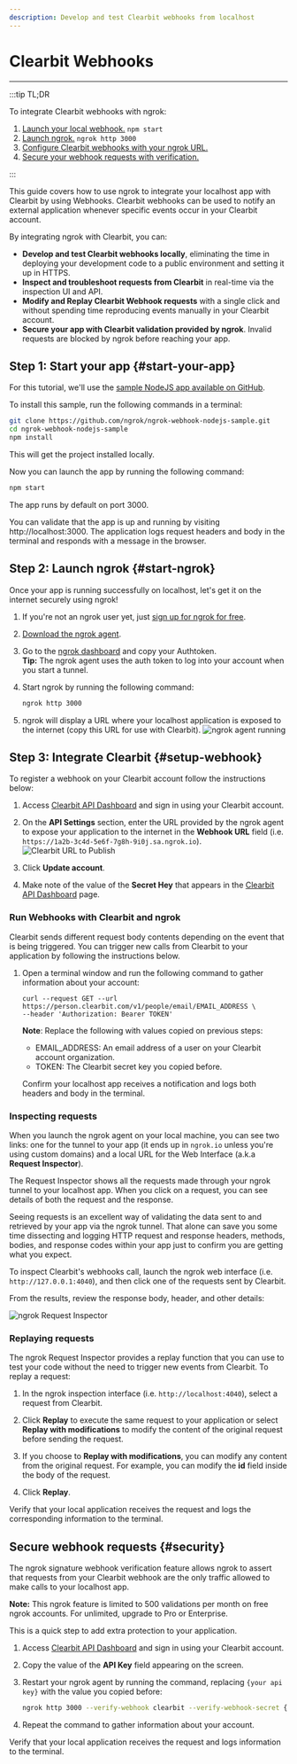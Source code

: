 ```yaml
---
description: Develop and test Clearbit webhooks from localhost
---
```


# Clearbit Webhooks
------------

:::tip TL;DR

To integrate Clearbit webhooks with ngrok:
1. [Launch your local webhook.](#start-your-app) `npm start`
1. [Launch ngrok.](#start-ngrok) `ngrok http 3000`
1. [Configure Clearbit webhooks with your ngrok URL.](#setup-webhook)
1. [Secure your webhook requests with verification.](#security)

:::


This guide covers how to use ngrok to integrate your localhost app with Clearbit by using Webhooks.
Clearbit webhooks can be used to notify an external application whenever specific events occur in your Clearbit account. 

By integrating ngrok with Clearbit, you can:

- **Develop and test Clearbit webhooks locally**, eliminating the time in deploying your development code to a public environment and setting it up in HTTPS.
- **Inspect and troubleshoot requests from Clearbit** in real-time via the inspection UI and API.
- **Modify and Replay Clearbit Webhook requests** with a single click and without spending time reproducing events manually in your Clearbit account.
- **Secure your app with Clearbit validation provided by ngrok**. Invalid requests are blocked by ngrok before reaching your app.


## **Step 1**: Start your app {#start-your-app}

For this tutorial, we'll use the [sample NodeJS app available on GitHub](https://github.com/ngrok/ngrok-webhook-nodejs-sample). 

To install this sample, run the following commands in a terminal:

```bash
git clone https://github.com/ngrok/ngrok-webhook-nodejs-sample.git
cd ngrok-webhook-nodejs-sample
npm install
```

This will get the project installed locally.

Now you can launch the app by running the following command: 

```bash
npm start
```

The app runs by default on port 3000. 

You can validate that the app is up and running by visiting http://localhost:3000. The application logs request headers and body in the terminal and responds with a message in the browser.


## **Step 2**: Launch ngrok {#start-ngrok}

Once your app is running successfully on localhost, let's get it on the internet securely using ngrok! 

1. If you're not an ngrok user yet, just [sign up for ngrok for free](https://ngrok.com/signup).

1. [Download the ngrok agent](https://ngrok.com/download).

1. Go to the [ngrok dashboard](https://dashboard.ngrok.com) and copy your Authtoken. <br />
    **Tip:** The ngrok agent uses the auth token to log into your account when you start a tunnel.
    
1. Start ngrok by running the following command:
    ```bash
    ngrok http 3000
    ```

1. ngrok will display a URL where your localhost application is exposed to the internet (copy this URL for use with Clearbit).
    ![ngrok agent running](/img/integrations/launch_ngrok_tunnel.png)


## **Step 3**: Integrate Clearbit {#setup-webhook}

To register a webhook on your Clearbit account follow the instructions below:

1. Access [Clearbit API Dashboard](https://dashboard.clearbit.com/api) and sign in using your Clearbit account.

1. On the **API Settings** section, enter the URL provided by the ngrok agent to expose your application to the internet in the **Webhook URL** field (i.e. `https://1a2b-3c4d-5e6f-7g8h-9i0j.sa.ngrok.io`).
    ![Clearbit URL to Publish](img/ngrok_url_configuration_clearbit.png)

1. Click **Update account**.

1. Make note of the value of the **Secret Hey** that appears in the [Clearbit API Dashboard](https://dashboard.clearbit.com/api) page.


### Run Webhooks with Clearbit and ngrok

Clearbit sends different request body contents depending on the event that is being triggered.
You can trigger new calls from Clearbit to your application by following the instructions below.

1. Open a terminal window and run the following command to gather information about your account:
    ```
    curl --request GET --url https://person.clearbit.com/v1/people/email/EMAIL_ADDRESS \
    --header 'Authorization: Bearer TOKEN'
    ```
    **Note**: Replace the following with values copied on previous steps:
    - EMAIL_ADDRESS: An email address of a user on your Clearbit account organization.
    - TOKEN: The Clearbit secret key you copied before.
 
    Confirm your localhost app receives a notification and logs both headers and body in the terminal.


### Inspecting requests

When you launch the ngrok agent on your local machine, you can see two links: one for the tunnel to your app (it ends up in `ngrok.io` unless you're using custom domains) and a local URL for the Web Interface (a.k.a **Request Inspector**).

The Request Inspector shows all the requests made through your ngrok tunnel to your localhost app. When you click on a request, you can see details of both the request and the response.

Seeing requests is an excellent way of validating the data sent to and retrieved by your app via the ngrok tunnel. That alone can save you some time dissecting and logging HTTP request and response headers, methods, bodies, and response codes within your app just to confirm you are getting what you expect.

To inspect Clearbit's webhooks call, launch the ngrok web interface (i.e. `http://127.0.0.1:4040`), and then click one of the requests sent by Clearbit.

From the results, review the response body, header, and other details:

![ngrok Request Inspector](img/ngrok_introspection_clearbit_webhooks.png)


### Replaying requests

The ngrok Request Inspector provides a replay function that you can use to test your code without the need to trigger new events from Clearbit. To replay a request:

1. In the ngrok inspection interface (i.e. `http://localhost:4040`), select a request from Clearbit.

1. Click **Replay** to execute the same request to your application or select **Replay with modifications** to modify the content of the original request before sending the request.

1. If you choose to **Replay with modifications**, you can modify any content from the original request. For example, you can modify the **id** field inside the body of the request.

1. Click **Replay**.

Verify that your local application receives the request and logs the corresponding information to the terminal.


## Secure webhook requests {#security}

The ngrok signature webhook verification feature allows ngrok to assert that requests from your Clearbit webhook are the only traffic allowed to make calls to your localhost app.

**Note:** This ngrok feature is limited to 500 validations per month on free ngrok accounts. For unlimited, upgrade to Pro or Enterprise.

This is a quick step to add extra protection to your application.

1. Access [Clearbit API Dashboard](https://dashboard.clearbit.com/api/) and sign in using your Clearbit account.

1. Copy the value of the **API Key** field appearing on the screen.

1. Restart your ngrok agent by running the command, replacing `{your api key}` with the value you copied before:
    ```bash
    ngrok http 3000 --verify-webhook clearbit --verify-webhook-secret {your api key}
    ```

1. Repeat the command to gather information about your account.

Verify that your local application receives the request and logs information to the terminal.
